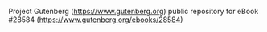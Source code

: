 Project Gutenberg (https://www.gutenberg.org) public repository for eBook #28584 (https://www.gutenberg.org/ebooks/28584)
